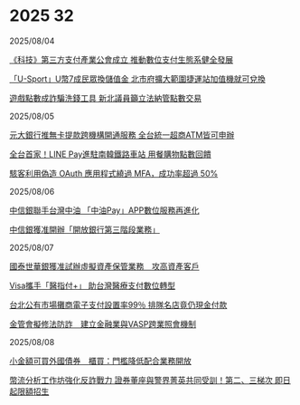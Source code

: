 # 2025 32

2025/08/04

[《科技》第三方支付產業公會成立 推動數位支付生態系健全發展](https://www.chinatimes.com/realtimenews/20250804002909-260410?chdtv)

[「U-Sport」U幣7成民眾換儲值金 北市府擴大範圍捷運站加值機就可兌換](https://udn.com/news/story/7266/8917145)

[遊戲點數成詐騙洗錢工具 新北議員籲立法納管點數交易](https://udn.com/news/story/124490/8916392)

2025/08/05

[元大銀行推無卡提款跨機構開通服務 全台統一超商ATM皆可申辦](https://udn.com/news/story/7239/8918908)

[全台首家！LINE Pay進駐南韓鐵路車站 用餐購物點數回饋](https://udn.com/news/story/7239/8919739)

[駭客利用偽造 OAuth 應用程式繞過 MFA，成功率超過 50%](https://www.informationsecurity.com.tw/article/article_detail.aspx?aid=12096)

2025/08/06

[中信銀聯手台灣中油 「中油Pay」APP數位服務再進化](https://money.udn.com/money/story/5613/8921824)

[中信銀獲准開辦「開放銀行第三階段業務」](https://www.ctee.com.tw/news/20250806701282-430304)

2025/08/07

[國泰世華銀獲准試辦虛擬資產保管業務　攻高資產客戶](https://www.cna.com.tw/news/afe/202508070369.aspx)

[Visa攜手「醫指付+」 助台灣醫療支付數位轉型](https://ec.ltn.com.tw/article/breakingnews/5136249)

[台北公有市場攤商電子支付設置率99％ 排隊名店竟仍現金付款](https://news.ltn.com.tw/news/life/breakingnews/5135871)

[金管會擬修法防詐　建立金融業與VASP跨業照會機制](https://www.cna.com.tw/news/afe/202508070168.aspx)

2025/08/08

[小金額可買外國債券　櫃買：門檻降低配合業務開放](https://www.cna.com.tw/news/afe/202508080315.aspx)

[幣流分析工作坊強化反詐戰力 證券董座與警界菁英共同受訓！第二、三梯次 即日起限額招生](https://money.udn.com/money/story/5635/8926406)